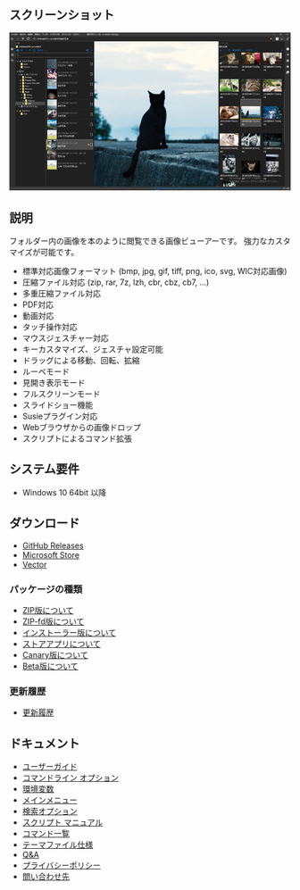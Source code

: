 ## スクリーンショット

![NeeView39.jpg](../assets/images/neeview39.jpg)

<!-- section: overview -->

## 説明

  フォルダー内の画像を本のように閲覧できる画像ビューアーです。
  強力なカスタマイズが可能です。

  * 標準対応画像フォーマット (bmp, jpg, gif, tiff, png, ico, svg, WIC対応画像)
  * 圧縮ファイル対応 (zip, rar, 7z, lzh, cbr, cbz, cb7, ...)
  * 多重圧縮ファイル対応
  * PDF対応
  * 動画対応
  * タッチ操作対応
  * マウスジェスチャー対応
  * キーカスタマイズ、ジェスチャ設定可能
  * ドラッグによる移動、回転、拡縮
  * ルーペモード
  * 見開き表示モード
  * フルスクリーンモード
  * スライドショー機能
  * Susieプラグイン対応
  * Webブラウザからの画像ドロップ
  * スクリプトによるコマンド拡張

## システム要件

  * Windows 10 64bit 以降

<!-- end_section: overview -->

## ダウンロード

- [GitHub Releases](https://github.com/neelabo/NeeView/releases)
- [Microsoft Store](https://www.microsoft.com/store/apps/9p24z53hc1jr)
- [Vector](https://www.vector.co.jp/soft/winnt/art/se512262.html)

### パッケージの種類

* [ZIP版について](package-zip.md)
* [ZIP-fd版について](package-zip-fd.md)
* [インストーラー版について](package-installer.md)
* [ストアアプリについて](package-storeapp.md)
* [Canary版について](package-canary.md)
* [Beta版について](package-beta.md)

###  更新履歴

- [更新履歴](changelog.md)

## ドキュメント

* [ユーザーガイド](userguide.md)
* [コマンドライン オプション](commandline-options.md)
* [環境変数](environment-value.md)
* [メインメニュー](main-menu.md)
* [検索オプション](search-options.md)
* [スクリプト マニュアル](script-manual.md)
* [コマンド一覧](command-list.md)
* [テーマファイル仕様](theme.md)
* [Q&A](question-and-answer.md)
* [プライバシーポリシー](privacy-policy.md)
* [問い合わせ先](contact.md)
